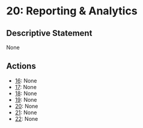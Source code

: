 # 20: Reporting & Analytics

## Descriptive Statement

None

## Actions

- [16](/assessments/actions/016.md): None
- [17](/assessments/actions/017.md): None
- [18](/assessments/actions/018.md): None
- [19](/assessments/actions/019.md): None
- [20](/assessments/actions/020.md): None
- [21](/assessments/actions/021.md): None
- [22](/assessments/actions/022.md): None

